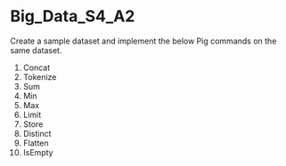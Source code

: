 # Big_Data_S4_A2

Create a sample dataset and implement the below Pig commands on the same dataset.
1) Concat
2) Tokenize
3) Sum
4) Min
5) Max
6) Limit
7) Store
8) Distinct
9) Flatten
10) IsEmpty
